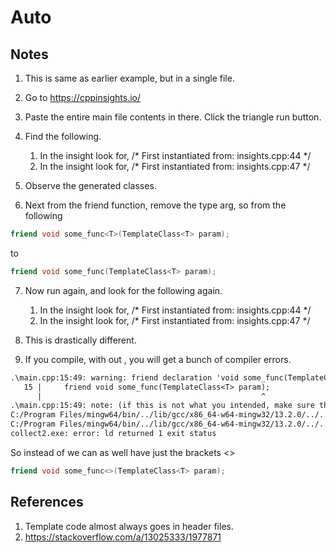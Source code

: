# Auto

## Notes
1. This is same as earlier example, but in a single file.

2. Go to https://cppinsights.io/

3. Paste the entire main file contents in there. Click the triangle run button.

4. Find the following.
   1. In the insight look for, /* First instantiated from: insights.cpp:44 */
   2. In the insight look for, /* First instantiated from: insights.cpp:47 */

5. Observe the generated classes.

6. Next from the friend function, remove the type arg, so from the following 

```cpp
friend void some_func<T>(TemplateClass<T> param);
```

to 

```cpp
friend void some_func(TemplateClass<T> param);
```

7. Now run again, and look for the following again.
   1. In the insight look for, /* First instantiated from: insights.cpp:44 */
   2. In the insight look for, /* First instantiated from: insights.cpp:47 */

8. This is drastically different. 
9. If you compile, with out <T>, you will get a bunch of compiler errors.

```txt
.\main.cpp:15:49: warning: friend declaration 'void some_func(TemplateClass<T>)' declares a non-template function [-Wnon-template-friend]  
   15 |     friend void some_func(TemplateClass<T> param);
      |                                                 ^
.\main.cpp:15:49: note: (if this is not what you intended, make sure the function template has already been declared and add '<>' after the function name here)
C:/Program Files/mingw64/bin/../lib/gcc/x86_64-w64-mingw32/13.2.0/../../../../x86_64-w64-mingw32/bin/ld.exe: C:\Users\koppviv\AppData\Local\Temp\ccia2Rbn.o:main.cpp:(.text+0x54): undefined reference to `some_func(TemplateClass<int>)'
C:/Program Files/mingw64/bin/../lib/gcc/x86_64-w64-mingw32/13.2.0/../../../../x86_64-w64-mingw32/bin/ld.exe: C:\Users\koppviv\AppData\Local\Temp\ccia2Rbn.o:main.cpp:(.text+0x60): undefined reference to `some_func(TemplateClass<double>)'
collect2.exe: error: ld returned 1 exit status
```

So instead of <T> we can as well have just the brackets <>

```cpp
friend void some_func<>(TemplateClass<T> param);
```


## References
1. Template code almost always goes in header files. 
2. https://stackoverflow.com/a/13025333/1977871


